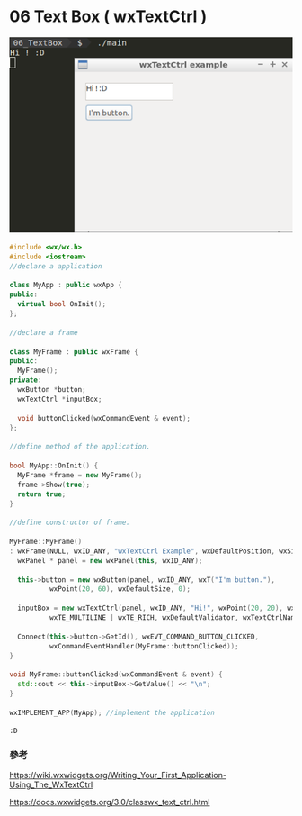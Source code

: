 06 Text Box ( wxTextCtrl )
===

![](./img/06_00.png)

```c++
#include <wx/wx.h>
#include <iostream>
//declare a application

class MyApp : public wxApp {
public:
  virtual bool OnInit();
};

//declare a frame

class MyFrame : public wxFrame {
public:
  MyFrame();
private:
  wxButton *button;
  wxTextCtrl *inputBox;

  void buttonClicked(wxCommandEvent & event);
};

//define method of the application.

bool MyApp::OnInit() {
  MyFrame *frame = new MyFrame();
  frame->Show(true);
  return true;
}

//define constructor of frame.

MyFrame::MyFrame()
: wxFrame(NULL, wxID_ANY, "wxTextCtrl Example", wxDefaultPosition, wxSize(400, 320)) {
  wxPanel * panel = new wxPanel(this, wxID_ANY);

  this->button = new wxButton(panel, wxID_ANY, wxT("I'm button."),
          wxPoint(20, 60), wxDefaultSize, 0);

  inputBox = new wxTextCtrl(panel, wxID_ANY, "Hi!", wxPoint(20, 20), wxSize(160, 32),
          wxTE_MULTILINE | wxTE_RICH, wxDefaultValidator, wxTextCtrlNameStr);

  Connect(this->button->GetId(), wxEVT_COMMAND_BUTTON_CLICKED,
          wxCommandEventHandler(MyFrame::buttonClicked));
}

void MyFrame::buttonClicked(wxCommandEvent & event) {
  std::cout << this->inputBox->GetValue() << "\n";
}

wxIMPLEMENT_APP(MyApp); //implement the application
```



`:D`

### 參考

https://wiki.wxwidgets.org/Writing_Your_First_Application-Using_The_WxTextCtrl

https://docs.wxwidgets.org/3.0/classwx_text_ctrl.html

